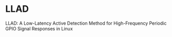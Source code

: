 # LLAD
LLAD: A Low-Latency Active Detection Method for High-Frequency Periodic GPIO Signal Responses in Linux
